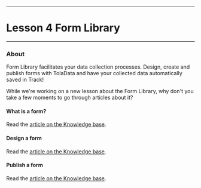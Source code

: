 ****
# Lesson 4 Form Library
---

### About

Form Library facilitates your data collection processes. Design, create and publish forms with TolaData and have your collected data automatically saved in Track!

While we're working on a new lesson about the Form Library, why don't you take a few moments to go through articles about it?

#### What is a form?
Read the [article on the Knowledge base](https://help.toladata.com/en/9-form-library/what-is-a-form.html).
#### Design a form
Read the [article on the Knowledge base](https://help.toladata.com/en/9-form-library/designing-a-form.html).
#### Publish a form
Read the [article on the Knowledge base](https://help.toladata.com/en/9-form-library/adding-forms-to-library.html).
